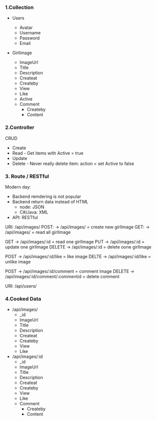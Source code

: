 

### 1.Collection 

- Users
    - Avatar
    - Username
    - Password
    - Email

- GirlImage
    - ImageUrl
    - Title
    - Description
    - Createat
    - Createby
    - View
    - Like
    - Active
    - Comment
        - Createby
        - Content

### 2.Controller
CRUD
 - Create
 - Read - Get items with Active = true
 - Update
 - Delete - Never really delete item: action = set Active to false

 ### 3. Route / RESTful
 Modern day: 
  - Backend remdering is not popular
  - Backend return data instead of HTML
    - node: JSON
    - C#/Java: XML
 - API: RESTful

 URI: /api/images/
 POST: -> /api/images/ = create new girlImage
 GET: -> /api/images/ = read all girlImage

 GET -> /api/images/:id = read one girlImage
 PUT -> /api/images/:id = update one girlImage
 DELETE -> /api/images/:id = delete oone girlImage

 POST -> /api/images/:id/like = like image
 DELTE -> /api/images/:id/like = unlike image

 POST -> /api/images/:id/comment = comment image
 DELETE -> /api/images/:id/comment/:commentid = delete comment

 URI: /api/users/

 ### 4.Cooked Data

- /api/images/
    - _id
    - ImageUrl
    - Title
    - Description
    - Createat
    - Createby
    - View
    - Like
- /api/images/:id
    - _id
    - ImageUrl
    - Title
    - Description
    - Createat
    - Createby
    - View
    - Like
    - Comment
        - Createby
        - Content